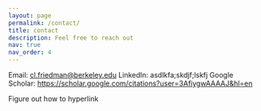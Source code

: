 ```yaml
---
layout: page
permalink: /contact/
title: contact
description: Feel free to reach out
nav: true
nav_order: 4
---
```


Email: cl.friedman@berkeley.edu
LinkedIn: asdlkfa;skdjf;lskfj
Google Scholar: https://scholar.google.com/citations?user=3AfiygwAAAAJ&hl=en

Figure out how to hyperlink
